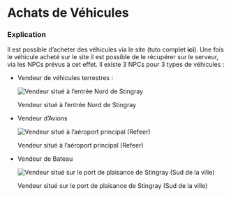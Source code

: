 # Achats de Véhicules

### Explication

Il est possible d’acheter des véhicules via le site (tuto complet **ici**). Une fois le véhicule acheté sur le site il est possible de le récupérer sur le serveur, via les NPCs prévus à cet effet. Il existe 3 NPCs pour 3 types de véhicules :

- Vendeur de véhicules terrestres :
    
    ![Vendeur situé à l’entrée Nord de Stingray](Achats%20de%20Ve%CC%81hicules%200ed731b3595e4838b499b3eb52bcf296/20220427104739_1.jpg)
    
    Vendeur situé à l’entrée Nord de Stingray
    
- Vendeur d’Avions
    
    ![Vendeur situé à l’aéroport principal (Refeer)](Achats%20de%20Ve%CC%81hicules%200ed731b3595e4838b499b3eb52bcf296/20220427104817_1.jpg)
    
    Vendeur situé à l’aéroport principal (Refeer)
    
- Vendeur de Bateau
    
    ![Vendeur situé sur le port de plaisance de Stingray (Sud de la ville)](Achats%20de%20Ve%CC%81hicules%200ed731b3595e4838b499b3eb52bcf296/20220427104802_1.jpg)
    
    Vendeur situé sur le port de plaisance de Stingray (Sud de la ville)